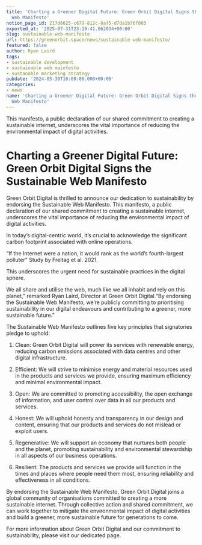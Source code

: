 ```yaml
---
title: 'Charting a Greener Digital Future: Green Orbit Digital Signs the Sustainable
  Web Manifesto'
notion_page_id: 217d6625-c679-812c-8af5-d7da1b76f003
exported_at: '2025-07-31T23:19:41.062034+00:00'
slug: sustainable-web-manifesto
url: https://greenorbit.space/news/sustainable-web-manifesto/
featured: false
author: Ryan Laird
tags:
- sustainable development
- sustainable web mainfesto
- sustanable marketing strategy
pubdate: '2024-05-30T16:08:00.000+00:00'
categories:
- news
name: 'Charting a Greener Digital Future: Green Orbit Digital Signs the Sustainable
  Web Manifesto'
---
```


This manifesto, a public declaration of our shared commitment to creating a sustainable internet, underscores the vital importance of reducing the environmental impact of digital activities.

# Charting a Greener Digital Future: Green Orbit Digital Signs the Sustainable Web Manifesto

Green Orbit Digital is thrilled to announce our dedication to sustainability by endorsing the Sustainable Web Manifesto. This manifesto, a public declaration of our shared commitment to creating a sustainable internet, underscores the vital importance of reducing the environmental impact of digital activities.

In today’s digital-centric world, it’s crucial to acknowledge the significant carbon footprint associated with online operations.

> 
“If the Internet were a nation, it would rank as the world’s fourth-largest polluter” 
 Study by Freitag et al. 2021.

This underscores the urgent need for sustainable practices in the digital sphere.

We all share and utilise the web, much like we all inhabit and rely on this planet,” remarked Ryan Laird, Director at Green Orbit Digital.“By endorsing the Sustainable Web Manifesto, we’re publicly committing to prioritising sustainability in our digital endeavours and contributing to a greener, more sustainable future.”

The Sustainable Web Manifesto outlines five key principles that signatories pledge to uphold:

1. Clean: Green Orbit Digital will power its services with renewable energy, reducing carbon emissions associated with data centres and other digital infrastructure.

1. Efficient: We will strive to minimise energy and material resources used in the products and services we provide, ensuring maximum efficiency and minimal environmental impact.

1. Open: We are committed to promoting accessibility, the open exchange of information, and user control over data in all our products and services.

1. Honest: We will uphold honesty and transparency in our design and content, ensuring that our products and services do not mislead or exploit users.

1. Regenerative: We will support an economy that nurtures both people and the planet, promoting sustainability and environmental stewardship in all aspects of our business operations.

1. Resilient: The products and services we provide will function in the times and places where people need them most, ensuring reliability and effectiveness in all conditions.

By endorsing the Sustainable Web Manifesto, Green Orbit Digital joins a global community of organisations committed to creating a more sustainable internet. Through collective action and shared commitment, we can work together to mitigate the environmental impact of digital activities and build a greener, more sustainable future for generations to come.

For more information about Green Orbit Digital and our commitment to sustainability, please visit our dedicated page.